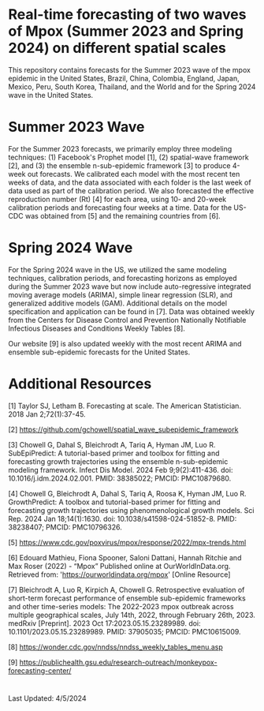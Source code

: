 # Real-time forecasting of two waves of Mpox (Summer 2023 and Spring 2024) on different spatial scales 

This repository contains forecasts for the Summer 2023 wave of the mpox epidemic in the United States, Brazil, China, Colombia, England, Japan, Mexico, Peru, South Korea, Thailand, and the World and for the Spring 2024 wave in the United States. 

# Summer 2023 Wave 
For the Summer 2023 forecasts, we primarily employ three modeling techniques: (1) Facebook's Prophet model [1], (2) spatial-wave framework [2], and (3) the ensemble n-sub-epidemic framework [3] to produce 4-week out forecasts. We calibrated each model with the most recent ten weeks of data, and the data associated with each folder is the last week of data used as part of the calibration period. We also forecasted the effective reproduction number (Rt) [4] for each area, using 10- and 20-week calibration periods and forecasting four weeks at a time. Data for the US-CDC was obtained from [5] and the remaining countries from [6]. 

# Spring 2024 Wave
For the Spring 2024 wave in the US, we utilized the same modeling techniques, calibration periods, and forecasting horizons as employed during the Summer 2023 wave but now include auto-regressive integrated moving average models (ARIMA), simple linear regression (SLR), and generalized additive models (GAM). Additional details on the model specification and application can be found in [7]. Data was obtained weekly from the Centers for Disease Control and Prevention Nationally Notifiable Infectious Diseases and Conditions Weekly Tables [8]. 

Our website [9] is also updated weekly with the most recent ARIMA and ensemble sub-epidemic forecasts for the United States. 

# Additional Resources 
[1] Taylor SJ, Letham B. Forecasting at scale. The American Statistician. 2018 Jan 2;72(1):37-45.

[2] https://github.com/gchowell/spatial_wave_subepidemic_framework

[3] Chowell G, Dahal S, Bleichrodt A, Tariq A, Hyman JM, Luo R. SubEpiPredict: A tutorial-based primer and toolbox for fitting and forecasting growth trajectories using the ensemble n-sub-epidemic modeling framework. Infect Dis Model. 2024 Feb 9;9(2):411-436. doi: 10.1016/j.idm.2024.02.001. PMID: 38385022; PMCID: PMC10879680.

[4] Chowell G, Bleichrodt A, Dahal S, Tariq A, Roosa K, Hyman JM, Luo R. GrowthPredict: A toolbox and tutorial-based primer for fitting and forecasting growth trajectories using phenomenological growth models. Sci Rep. 2024 Jan 18;14(1):1630. doi: 10.1038/s41598-024-51852-8. PMID: 38238407; PMCID: PMC10796326.

[5] https://www.cdc.gov/poxvirus/mpox/response/2022/mpx-trends.html

[6] Edouard Mathieu, Fiona Spooner, Saloni Dattani, Hannah Ritchie and Max Roser (2022) - “Mpox” Published online at OurWorldInData.org. Retrieved from: 'https://ourworldindata.org/mpox' [Online Resource]

[7] Bleichrodt A, Luo R, Kirpich A, Chowell G. Retrospective evaluation of short-term forecast performance of ensemble sub-epidemic frameworks and other time-series models: The 2022-2023 mpox outbreak across multiple geographical scales, July 14th, 2022, through February 26th, 2023. medRxiv [Preprint]. 2023 Oct 17:2023.05.15.23289989. doi: 10.1101/2023.05.15.23289989. PMID: 37905035; PMCID: PMC10615009.

[8] https://wonder.cdc.gov/nndss/nndss_weekly_tables_menu.asp

[9] https://publichealth.gsu.edu/research-outreach/monkeypox-forecasting-center/

#
Last Updated: 4/5/2024 

